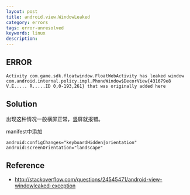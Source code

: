 ```yaml
---
layout: post
title: android.view.WindowLeaked
category: errors
tags: error-unresolved
keywords: linux
description: 
---	
```



## ERROR

```
Activity com.game.sdk.floatwindow.FloatWebActivity has leaked window com.android.internal.policy.impl.PhoneWindow$DecorView{431679e8 V.E..... R.....ID 0,0-193,261} that was originally added here
```

## Solution

出现这种情况一般横屏正常，竖屏就报错。

manifest中添加

```
android:configChanges="keyboardHidden|orientation"
android:screenOrientation="landscape"
```

## Reference

* <http://stackoverflow.com/questions/24545471/android-view-windowleaked-exception>